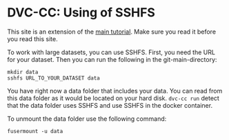 # DVC-CC: Using of SSHFS

This site is an extension of the [main tutorial](Get_Started.md). Make sure you read it before you read this site.

To work with large datasets, you can use SSHFS. First, you need the URL for your dataset. Then you can run the following
 in the git-main-directory:

```
mkdir data
sshfs URL_TO_YOUR_DATASET data
```

You have right now a data folder that includes your data. You can read from this data folder as it would be located 
on your hard disk. `dvc-cc run` detect that the data folder uses SSHFS and use SSHFS in the docker container.

To unmount the data folder use the following command:

```
fusermount -u data
```